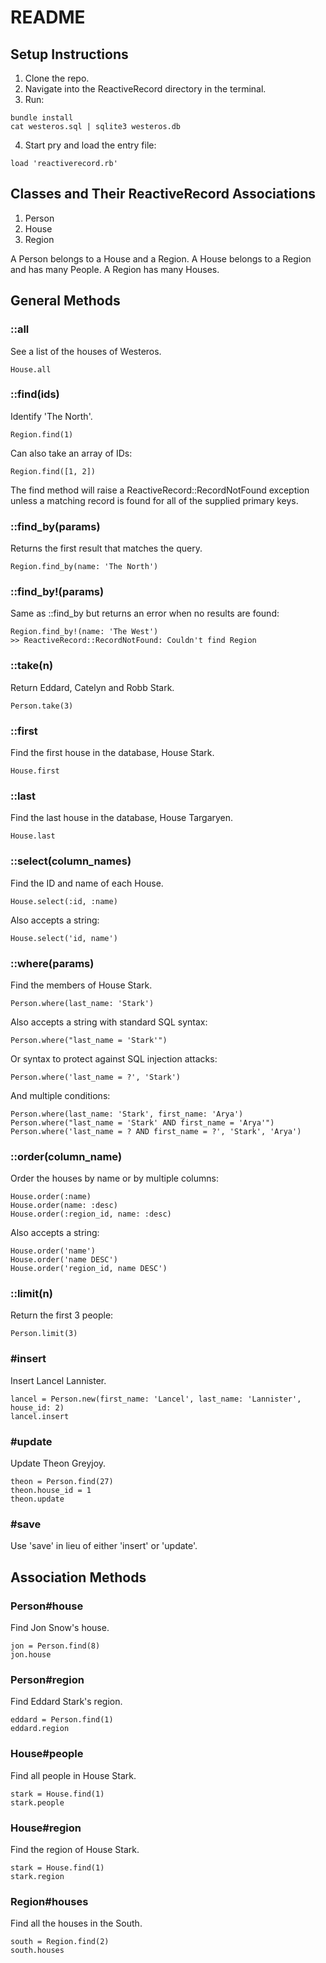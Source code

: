 # README

## Setup Instructions

1. Clone the repo.
2. Navigate into the ReactiveRecord directory in the terminal.
3. Run:
```
bundle install
cat westeros.sql | sqlite3 westeros.db
 ```
4. Start pry and load the entry file:
```
load 'reactiverecord.rb'
```

## Classes and Their ReactiveRecord Associations

1. Person
1. House
1. Region

A Person belongs to a House and a Region.
A House belongs to a Region and has many People.
A Region has many Houses.

## General Methods

### ::all
See a list of the houses of Westeros.
```
House.all
```

### ::find(ids)
Identify 'The North'.
```
Region.find(1)
```
Can also take an array of IDs:
```
Region.find([1, 2])
```
The find method will raise a ReactiveRecord::RecordNotFound exception unless a matching record is found for all of the supplied primary keys.

### ::find_by(params)
Returns the first result that matches the query.
```
Region.find_by(name: 'The North')
```

### ::find_by!(params)
Same as ::find_by but returns an error when no results are found:
```
Region.find_by!(name: 'The West')
>> ReactiveRecord::RecordNotFound: Couldn't find Region
```

### ::take(n)
Return Eddard, Catelyn and Robb Stark.
```
Person.take(3)
```

### ::first
Find the first house in the database, House Stark.
```
House.first
```

### ::last
Find the last house in the database, House Targaryen.
```
House.last
```

### ::select(column_names)
Find the ID and name of each House.
```
House.select(:id, :name)
```
Also accepts a string:
```
House.select('id, name')
```

### ::where(params)
Find the members of House Stark.
```
Person.where(last_name: 'Stark')
```
Also accepts a string with standard SQL syntax:
```
Person.where("last_name = 'Stark'")
```
Or syntax to protect against SQL injection attacks:
```
Person.where('last_name = ?', 'Stark')
```
And multiple conditions:
```
Person.where(last_name: 'Stark', first_name: 'Arya')
Person.where("last_name = 'Stark' AND first_name = 'Arya'")
Person.where('last_name = ? AND first_name = ?', 'Stark', 'Arya')
```

### ::order(column_name)
Order the houses by name or by multiple columns:
```
House.order(:name)
House.order(name: :desc)
House.order(:region_id, name: :desc)
```
Also accepts a string:
```
House.order('name')
House.order('name DESC')
House.order('region_id, name DESC')
```

### ::limit(n)
Return the first 3 people:
```
Person.limit(3)
```

### #insert
Insert Lancel Lannister.
```
lancel = Person.new(first_name: 'Lancel', last_name: 'Lannister', house_id: 2)
lancel.insert
```

### #update
Update Theon Greyjoy.
```
theon = Person.find(27)
theon.house_id = 1
theon.update
```

### #save
Use 'save' in lieu of either 'insert' or 'update'.

## Association Methods

### Person#house
Find Jon Snow's house.
```
jon = Person.find(8)
jon.house
```

### Person#region
Find Eddard Stark's region.
```
eddard = Person.find(1)
eddard.region
```

### House#people
Find all people in House Stark.
```
stark = House.find(1)
stark.people
```

### House#region
Find the region of House Stark.
```
stark = House.find(1)
stark.region
```

### Region#houses
Find all the houses in the South.
```
south = Region.find(2)
south.houses
```
